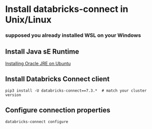 # Install databricks-connect in Unix/Linux
### supposed you already installed WSL on your Windows

## Install Java sE Runtime
[Installing Oracle JRE on Ubuntu](https://ubuntu.com/tutorials/install-jre#3-installing-oracle-jre)

## Install Databricks Connect client
```
pip3 install -U databricks-connect==7.3.*  # match your cluster version
```

## Configure connection properties
```
databricks-connect configure
```
